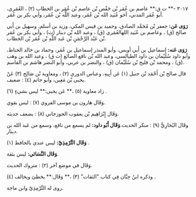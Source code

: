 ٣٠١٧ -** ت ق:** عاصم بن عُمَر بْن حَفْص بْن عاصم بْن عُمَر بن الخطاب (٢) ، العُمَري، أبو عُمَر المدني، أخو عُبَيد الله بْن عُمَر، وعبد اللَّه بْن عُمَر، وأبي بكر بن عُمَر.

**رَوَى عَن:** جعفر بْن مُحَمَّد الصادق، وحميد بن قيس المكي، وزيد بن أسلم، وسهيل بن أَبي صالح (ق) ، وعاصم بن عُبَيد اللهالعُمَري (ق) ، وعبد الله بْن دينار (ت) ، وأبي بكر بن عُمَر بْن عَبْد الرَّحْمَنِ بْن عَبد اللَّهِ بْن عُمَر بْن الخطاب.

**رَوَى عَنه:** إسماعيل بن أَبي أويس، وأبو المنذر إسماعيل بن عُمَر، وحماد بن خالد الحناط، وأبو داود سُلَيْمان بن داود الطيالسي، وعبد الله بْن نافع الصائغ (ت ق) ، وعبد الله بن وهب (ق) ، ومحمد بْن فليح بْن سُلَيْمان (ق) ، والنضر بن عربي، وأبو النضر هاشم بن القاسم.

قال صالح بْن أَحْمَد بْن حنبل (١) عَن أَبِيهِ، وعباس الدوري (٢) ، ومعاوية بْن صَالِح (٣) عَنْ يحيى بْن مَعِين، وأبو حاتم (٤) : ضعيف.

زاد معاوية (٥) ،** عَن يحيى:** ليس بشيءٍ (٦) .

وَقَال هارون بن موسى الفروي (٧) : ليس بقوي.

وَقَال إِبْرَاهِيم بْن يعقوب الجوزجاني (٨) : يضعف حديثه.

وقَال البُخارِيُّ (٩) : منكر الحديث.**وَقَال أَبُو داود:** لم يسمع من نافع، وسمع من عَبد الله بن دينار.

**وَقَال التِّرْمِذِيّ:** ليس عندي بالحافظ (١) .

**وَقَال النَّسَائي:** ليس بثقة.

وَقَال في موضع آخر (٢) : متروك الحديث.

وذكره ابنُ حِبَّان فِي كتاب "الثقات" (٣) ،** وَقَال:** يخطئ ويخالف (٤) .

روى له التِّرْمِذِيّ وابن ماجة.